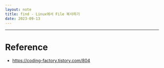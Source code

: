 ```yaml
---
layout: note
title: find - Linux에서 File 복사하기
date: 2023-09-13
---
```













---




# Reference

- <https://coding-factory.tistory.com/804>

